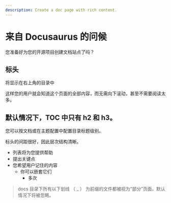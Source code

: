 ```yaml
---
description: Create a doc page with rich content.
---
```


# 来自 Docusaurus 的问候

您准备好为您的开源项目创建文档站点了吗？

## 标头

将显示在右上角的目录中

这样您的用户就会知道这个页面的全部内容，而无需向下滚动，甚至不需要阅读太多。

## 默认情况下，TOC 中只有 h2 和 h3。

您可以按文档或在主题配置中配置目录标题级别。

标头的间距很好，因此层次结构清晰。

- 列表将为您提供帮助
- 提出关键点
- 您希望用户记住的内容
  - 你可以嵌套它们
    - 多次

> docs 目录下所有以下划线 （ _ ） 为前缀的文件都被视为“部分”页面，默认情况下将被忽略。